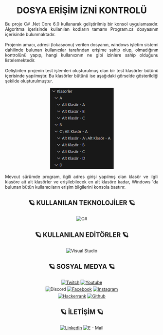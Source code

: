 ﻿<!--/Başlık-->
<div align = "center">
  <h1>
    DOSYA ERİŞİM İZNİ KONTROLÜ
  </h1>
</div>
<!--//Başlık-->
<!--/İlk Paragraf-->
<div align = "justify">
  <p>
    Bu proje C# .Net Core 6.0 kullanarak geliştirilmiş bir konsol uygulamasıdır. Algoritma içerisinde kullanılan kodların tamamı Program.cs dosyasının içerisinde
    bulunmaktadır.
    <br />
	<br />
    Projenin amacı, adresi (lokasyonu) verilen dosyanın, windows işletim sistemi dahilinde bulunan kullanıcılar tarafından erişime sahip olup, olmadığının
    kontrolünü yapıp, hangi kullanıcının ne gibi izinlere sahip olduğunu listelemektedir.
	<br />
	<br />
	Geliştirilen projenin test işlemleri oluşturulmuş olan bir test klasörler bütünü içerisinde yapılmıştır. Bu klasörler bütünü ise aşağıdaki görselde
	gösterildiği şekilde oluşturulmuştur.
  </p>
</div>
<div align="center">
  <img src="/images/altKlasorler.png" />
</div>
<div align = "justify">
  <p>
    Mevcut sürümde program, ilgili adres girişi yapılmış olan klasör ve ilgili klasöre ait alt klasörler ve erişilebilecek en alt klasöre kadar, Windows 'da
	bulunan bütün kullanıcıların erişim bilgilerini konsola bastırır.
  </p>
</div>
<!--//İlk Paragraf-->
<!--/İkinci Paragraf-->
<div align = "center">
  <h2>🪐 KULLANILAN TEKNOLOJİLER 🪐</h2>
</div>
<div align = "center">
	<a target = "_blank"><img alt = "C#" src = "https://img.shields.io/badge/-C%23-3776AB?style=flat-square&logo=c-sharp&logoColor=white" align = "middle" height = "25"></a>
</div>
<!--//İkinci Paragraf-->
<!--/Üçüncü Paragraf-->
<div align = "center">
  <h2>🪐 KULLANILAN EDİTÖRLER 🪐</h2>
</div>
<div align = "center">
	<a target = "_blank"><img alt = "Visual Studio" src = "https://img.shields.io/badge/-Visual%20Studio-3776AB?style=flat-square&logo=visual-studio&logoColor=white" align = "middle" height = "25"></a>
</div>
<!--//Üçüncü Paragraf-->
<!--/Dördüncü Paragraf-->
<div align = "center">
  <h2>🪐 SOSYAL MEDYA 🪐</h2>
</div>
<div align = "center">
	<a href = "https://www.twitch.tv/deofhell" target = "_blank"><img alt = "Twitch" src = "https://img.shields.io/badge/-Twitch-3776AB?style=flat-square&logo=twitch&logoColor=white" align = "middle" height = "25"></a>
	<a href = "https://www.youtube.com/@headclef" target = "_blank"><img alt = "Youtube" src = "https://img.shields.io/badge/-Youtube-3776AB?style=flat-square&logo=youtube&logoColor=white" align = "middle" height = "25"></a>
</div>
<div align = "center">
	<a target = "_blank"><img alt = "Discord" src = "https://img.shields.io/badge/-headclef%239871-3776AB?style=flat-square&logo=discord&logoColor=white" align = "middle" height = "25"></a>
	<a href = "https://www.facebook.com/headcleFT/" target = "_blank"><img alt = "Facebook" src = "https://img.shields.io/badge/-Facebook-3776AB?style=flat-square&logo=facebook&logoColor=white" align = "middle" height = "25"></a>
	<a href = "https://www.instagram.com/headclef/" target = "_blank"><img alt = "Instagram" src = "https://img.shields.io/badge/-Instagram-3776AB?style=flat-square&logo=instagram&logoColor=white" align = "middle" height = "25"></a>
</div>
<div align = "center">
	<a href = "https://www.hackerrank.com/elbisetakim" target = "_blank"><img alt = "Hackerrank" src = "https://img.shields.io/badge/-Hackerrank-3776AB?style=flat-square&logo=hackerrank&logoColor=white" align = "middle" height = "25"></a>
	<a href = "https://github.com/headclef" target = "_blank"><img alt = "Github" src = "https://img.shields.io/badge/-Github-3776AB?style=flat-square&logo=github&logoColor=white" align = "middle" height = "25"></a>
</div>
<!--//Dördüncü Paragraf-->
<!--/Beşinci Paragraf-->
<div align = "center">
  <h2>🪐 İLETİŞİM 🪐</h2>
</div>
<div align = "center">
	<a href = "https://www.linkedin.com/in/furkantural" target = "_blank"><img alt = "LinkedIn" src = "https://img.shields.io/badge/-LinkedIn-3776AB?style=flat-square&logo=Linkedin&logoColor=white" align = "middle" height = "25"></a>
	<a target = "_blank"><img alt = "E - Mail" src= "https://img.shields.io/badge/-furkanturalofficial@outlook.com-3776AB?style=flat-square&logo=microsoft-outlook&logoColor=white" align = "middle" height = "25"></a>
</div>
<!--//Beşinci Paragraf-->
